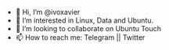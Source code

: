 - 👋 Hi, I’m @ivoxavier
- 👀 I’m interested in Linux, Data and Ubuntu.
- 💞️ I’m looking to collaborate on Ubuntu Touch
- 📫 How to reach me: Telegram || Twitter

<!---
ivoxavier/ivoxavier is a ✨ special ✨ repository because its `README.md` (this file) appears on your GitHub profile.
You can click the Preview link to take a look at your changes.
--->
